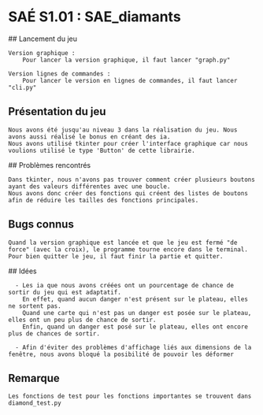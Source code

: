 # SAÉ S1.01 : SAE_diamants

## Lancement du jeu

    Version graphique :
        Pour lancer la version graphique, il faut lancer "graph.py"

    Version lignes de commandes :
        Pour lancer le version en lignes de commandes, il faut lancer "cli.py"


## Présentation du jeu

    Nous avons été jusqu'au niveau 3 dans la réalisation du jeu. Nous avons aussi réalisé le bonus en créant des ia.
    Nous avons utilisé tkinter pour créer l'interface graphique car nous voulions utilisé le type 'Button' de cette librairie.


## Problèmes rencontrés

    Dans tkinter, nous n'avons pas trouver comment créer plusieurs boutons ayant des valeurs différentes avec une boucle.
    Nous avons donc créer des fonctions qui créent des listes de boutons afin de réduire les tailles des fonctions principales.


## Bugs connus

    Quand la version graphique est lancée et que le jeu est fermé "de force" (avec la croix), le programme tourne encore dans le terminal.
    Pour bien quitter le jeu, il faut finir la partie et quitter.


## Idées

      - Les ia que nous avons créées ont un pourcentage de chance de sortir du jeu qui est adaptatif.
        En effet, quand aucun danger n'est présent sur le plateau, elles ne sortent pas.
        Quand une carte qui n'est pas un danger est posée sur le plateau, elles ont un peu plus de chance de sortir.
        Enfin, quand un danger est posé sur le plateau, elles ont encore plus de chances de sortir.
    
      - Afin d'éviter des problèmes d'affichage liés aux dimensions de la fenêtre, nous avons bloqué la posibilité de pouvoir les déformer


## Remarque

    Les fonctions de test pour les fonctions importantes se trouvent dans diamond_test.py
